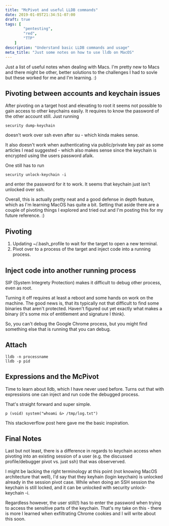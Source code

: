 ```yaml
---
title: "McPivot and useful LLDB commands"
date: 2019-01-05T21:34:51-07:00
draft: true
tags: [
        "pentesting",
        "red",
        "TTP"
    ]
description: "Understand basic LLDB commands and usage"
meta_title: "Just some notes on how to use lldb on MacOS"
---
```



Just a list of useful notes when dealing with Macs. I'm pretty new to Macs and there might be other, better solutions to the challenges I had to sovle but these worked for me and I'm learning. :)

## Pivoting between accounts and keychain issues

After pivoting on a target host and elevating to root it seems not possible to gain access to other keychains easily. It requires to know the password of the other account still. Just running
 
    security dump-keychain 
doesn't work over ssh even after su - which kinda makes sense.

It also doesn't work when authenticating via public/private key pair as some articles I read suggested - which also makes sense since the keychain is encrypted using the users password afaik. 

One still has to run

    security unlock-keychain -i 

and enter the password for it to work. It seems that keychain just isn't unlocked over ssh. 

Overall, this is actually pretty neat and a good defense in depth feature, which as I'm learning MacOS has quite a bit. Setting that aside there are a couple of pivoting things I explored and tried out and I'm posting this for my future reference. :)

## Pivoting
1. Updating ~/.bash_profile to wait for the target to open a new terminal.
2. Pivot over to a process of the target and inject code into a running process.


## Inject code into another running process

SIP (System Integrety Protection) makes it difficult to debug other process, even as root.

Turning it off requires at least a reboot and some hands on work on the machine. The good news is, that its typically not that difficult to find some binaries that aren't protected. Haven't figured out yet exactly what makes a binary (it's some mix of entitlement and signature I think). 

So, you can't debug the Google Chrome process, but you might find something else that is running that you can debug.

## Attach
    lldb -n processname
    lldb -p pid


## Expressions and the McPivot

Time to learn about lldb, which I have never used before. Turns out that with expressions one can inject and run code the debugged process. 

That's straight forward and super simple.

    p (void) system("whoami &> /tmp/log.txt")

This stackoverflow post here gave me the basic inspiration.

## Final Notes

Last but not least, there is a difference in regards to keychain access when pivoting into an existing session of a user (e.g. the discussed profile/debugger pivot vs. just ssh) that was observerved. 

I might be lacking the right terminology at this point (not knowing MacOS architecture that well), I'd say that they keyhain (login keychain) is unlocked already in the session pivot case. While when doing an SSH session the keychain is still locked, and it can be unlocked with security unlock-keychain -i. 

Regardless however, the user still(!) has to enter the password when trying to access the sensitive parts of the keychain. That's my take on this - there is more I learned when exfiltrating Chrome cookies and I will write about this soon.
